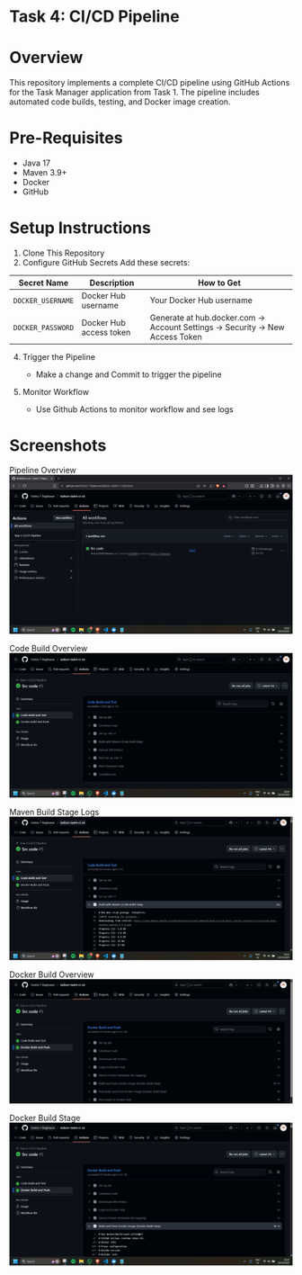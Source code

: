 # Task 4: CI/CD Pipeline

# Overview
This repository implements a complete CI/CD pipeline using GitHub Actions for the Task Manager application from Task 1. The pipeline includes automated code builds, testing, and Docker image creation.

# Pre-Requisites
- Java 17
- Maven 3.9+
- Docker
- GitHub

# Setup Instructions

1. Clone This Repository
2. Configure GitHub Secrets
Add these secrets:

| Secret Name | Description | How to Get |
|-------------|-------------|------------|
| `DOCKER_USERNAME` | Docker Hub username | Your Docker Hub username |
| `DOCKER_PASSWORD` | Docker Hub access token | Generate at hub.docker.com → Account Settings → Security → New Access Token |

4. Trigger the Pipeline
    - Make a change and Commit to trigger the pipeline

5. Monitor Workflow 
    - Use Github Actions to monitor workflow and see logs


# Screenshots
Pipeline Overview
![Pipeline Overview](screenshots/workflow.png)

Code Build Overview
![Code Build Overview](screenshots/code_build_overview.png)

Maven Build Stage Logs
![Maven Build Logs](screenshots/maven.png)

Docker Build Overview
![Docker Build Overview](screenshots/docker_build_overview.png)

Docker Build Stage
![Docker Build](screenshots/docker_build.png)








